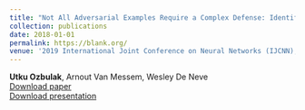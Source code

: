```yaml
---
title: "Not All Adversarial Examples Require a Complex Defense: Identifying Over-optimized Adversarial Examples with IQR-based Logit Thresholding"
collection: publications
date: 2018-01-01
permalink: https://blank.org/
venue: '2019 International Joint Conference on Neural Networks (IJCNN), Budapest, Hungary <br /> Main track, Oral,'
---
```

**Utku Ozbulak**, Arnout Van Messem, Wesley De Neve <br /> [Download paper](https://blank.org/) <br /> [Download presentation](https://blank.org/)
